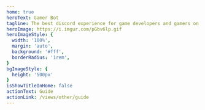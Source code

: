```yaml
---
home: true
heroText: Gamer Bot
tagline: The best discord experience for game developers and gamers on Official Gaming Servers!
heroImage: https://i.imgur.com/pGbv6lp.gif
heroImageStyle: {
  width: '100%',
  margin: 'auto',
  background: '#fff',
  borderRadius: '1rem',
}
bgImageStyle: {
  height: '500px'
}
isShowTitleInHome: false
actionText: Guide
actionLink: /views/other/guide
---
```

